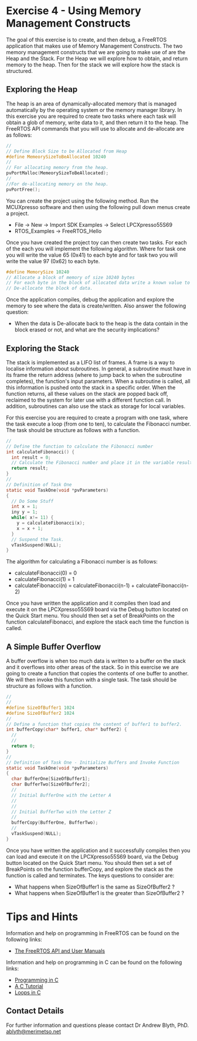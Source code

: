 # Exercise 4 - Using Memory Management Constructs

The goal of this exercise is to create, and then debug, a FreeRTOS application that makes use of Memory Management Constructs. The two memory management constructs that we are going to make use of are the Heap and the Stack. For the Heap we will explore how to obtain, and return memory to the heap. Then for the stack we will explore how the stack is structured.

## Exploring the Heap

The heap is an area of dynamically-allocated memory that is managed automatically by the operating system or the memory manager library. In this exercise you are required to create two tasks where each task will obtain a glob of memory, write data to it, and then return it to the heap. The FreeRTOS API commands that you will use to allocate and de-allocate are as follows:
```c
//
// Define Block Size to be Allocated from Heap
#define MemeorySizeToBeAllocated 10240
//
// For allocating memory from the heap.
pvPortMalloc(MemeorySizeToBeAllocated);
//
//For de-allocating memory on the heap.
pvPortFree();
```
You can create the project using the following method. Run the MCUXpresso software and then using the following pull down menus create a project.
* File -> New -> Import SDK Examples -> Select LPCXpresso55S69
* RTOS_Examples -> FreeRTOS_Hello

Once you have created the project toy can then create two tasks. For each of the each you will implement the following algorithm. Where for task one you will write the value 65 (0x41) to each byte and for task two you will write the value 97 (0x62) to each byte.
```c
#define MemorySize 10240
// Allocate a block of memory of size 10240 bytes
// For each byte in the block of allocated data write a known value to it.
// De-allocate the block of data.
```
Once the application compiles, debug the application and explore the memory to see where the data is create/written. Also answer the following question:
* When the data is De-allocate back to the heap is the data contain in the block erased or not, and what are the security implications?

## Exploring the Stack

The stack is implemented as a LIFO list of frames. A frame is a way to localise information about subroutines. In general, a subroutine must have in its frame the return address (where to jump back to when the subroutine completes), the function's input parameters. When a subroutine is called, all this information is pushed onto the stack in a specific order. When the function returns, all these values on the stack are popped back off, reclaimed to the system for later use with a different function call. In addition, subroutines can also use the stack as storage for local variables.

For this exercise you are required to create a program with one task, where the task execute a loop (from one to ten), to calculate the Fibonacci number. The task should be structure as follows with a function.
```c
//
// Define the function to calculate the Fibonacci number
int calculateFibonacci() {
  int result = 0;
  // Calculate the Fibonacci number and place it in the variable result
  return result;
}
//
// Definition of Task One
static void TaskOne(void *pvParameters)
{
  // Do Some Stuff
  int x = 1;
  iny y = 1;
  while( x!= 11) {
    y = calculateFibonacci(x);
    x = x + 1;
  }
  // Suspend the Task.
  vTaskSuspend(NULL);
}
```

The algorithm for calculating a Fibonacci number is as follows:
* calculateFibonacci(0) = 0
* calculateFibonacci(1) = 1
* calculateFibonacci(n) = calculateFibonacci(n-1) + calculateFibonacci(n-2)

Once you have written the application and it compiles then load and execute it on the LPCXpresso55S69 board via the Debug button located on the Quick Start menu. You should then set a set of BreakPoints on the function calculateFibonacci, and explore the stack each time the function is called.

## A Simple Buffer Overflow

A buffer overflow is when too much data is written to a buffer on the stack and it overflows into other areas of the stack. So in this exercise we are going to create a function that copies the contents of one buffer to another. We will then invoke this function with a single task.  The task should be structure as follows with a function.

```c
//
//
#define SizeOfBuffer1 1024
#define SizeOfBuffer2 1024
//
// Define a function that copies the content of buffer1 to buffer2.
int bufferCopy(char* buffer1, char* buffer2) {
  //
  //
  return 0;
}
//
// Definition of Task One - Initialize Buffers and Invoke Function
static void TaskOne(void *pvParameters)
{
  char BufferOne[SizeOfBuffer1];
  char BufferTwo[SizeOfBuffer2];
  //
  // Initial BufferOne with the Letter A
  //
  //
  // Initial BufferTwo with the Letter Z
  //
  bufferCopy(BufferOne, BufferTwo);
  //
  vTaskSuspend(NULL);
}
```

Once you have written the application and it successfully compiles then you can load and execute it on the LPCXpresso55S69 board, via the Debug button located on the Quick Start menu. You should then set a set of BreakPoints on the function bufferCopy, and explore the stack as the function is called and terminates. The keys questions to consider are:
* What happens when SizeOfBuffer1 is the same as SizeOfBuffer2 ?
* What happens when SizeOfBuffer1 is the greater than SizeOfBuffer2 ?

# Tips and Hints
Information and help on programming in FreeRTOS can be found on the following links:
* [The FreeRTOS API and User Manuals](https://www.freertos.org/Documentation/RTOS_book.html)

Information and help on programming in C can be found on the following links:
* [Programming in C](https://beginnersbook.com/2014/01/c-program-structure/)
* [A C Tutorial](https://www.cprogramming.com/tutorial/c-tutorial.html?inl=nv)
* [Loops in C](https://www.tutorialspoint.com/cprogramming/c_loops.htm)

## Contact Details

For further information and questions please contact Dr Andrew Blyth, PhD. <ablyth@merimetso.net>
